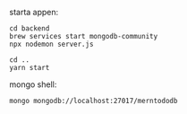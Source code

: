 starta appen:

```
cd backend
brew services start mongodb-community
npx nodemon server.js  

cd ..
yarn start
```

mongo shell:  
```
mongo mongodb://localhost:27017/merntododb
```
